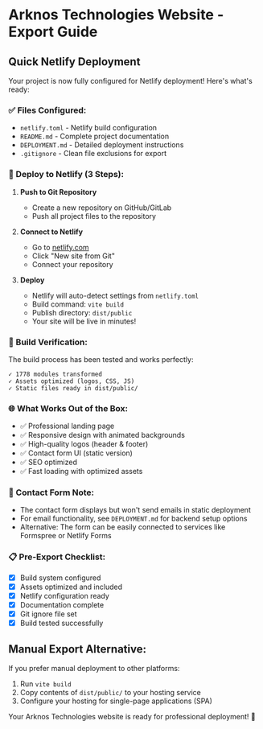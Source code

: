 # Arknos Technologies Website - Export Guide

## Quick Netlify Deployment

Your project is now fully configured for Netlify deployment! Here's what's ready:

### ✅ Files Configured:
- `netlify.toml` - Netlify build configuration
- `README.md` - Complete project documentation  
- `DEPLOYMENT.md` - Detailed deployment instructions
- `.gitignore` - Clean file exclusions for export

### 🚀 Deploy to Netlify (3 Steps):

1. **Push to Git Repository**
   - Create a new repository on GitHub/GitLab
   - Push all project files to the repository

2. **Connect to Netlify**
   - Go to [netlify.com](https://netlify.com)
   - Click "New site from Git"
   - Connect your repository

3. **Deploy**
   - Netlify will auto-detect settings from `netlify.toml`
   - Build command: `vite build`
   - Publish directory: `dist/public`
   - Your site will be live in minutes!

### 📁 Build Verification:

The build process has been tested and works perfectly:
```
✓ 1778 modules transformed
✓ Assets optimized (logos, CSS, JS)
✓ Static files ready in dist/public/
```

### 🌐 What Works Out of the Box:
- ✅ Professional landing page
- ✅ Responsive design with animated backgrounds
- ✅ High-quality logos (header & footer)
- ✅ Contact form UI (static version)
- ✅ SEO optimized
- ✅ Fast loading with optimized assets

### 📧 Contact Form Note:
- The contact form displays but won't send emails in static deployment
- For email functionality, see `DEPLOYMENT.md` for backend setup options
- Alternative: The form can be easily connected to services like Formspree or Netlify Forms

### 📋 Pre-Export Checklist:
- [x] Build system configured
- [x] Assets optimized and included
- [x] Netlify configuration ready
- [x] Documentation complete
- [x] Git ignore file set
- [x] Build tested successfully

## Manual Export Alternative:

If you prefer manual deployment to other platforms:

1. Run `vite build`
2. Copy contents of `dist/public/` to your hosting service
3. Configure your hosting for single-page applications (SPA)

Your Arknos Technologies website is ready for professional deployment! 🎉